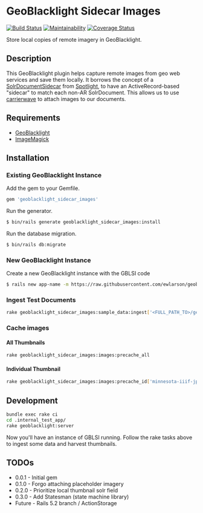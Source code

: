 # GeoBlacklight Sidecar Images

[![Build Status](https://travis-ci.org/ewlarson/geoblacklight_sidecar_images.svg?branch=master)](https://travis-ci.org/ewlarson/geoblacklight_sidecar_images)
[![Maintainability](https://api.codeclimate.com/v1/badges/88c14165af5459963011/maintainability)](https://codeclimate.com/github/ewlarson/geoblacklight_sidecar_images/maintainability)
[![Coverage Status](https://coveralls.io/repos/github/ewlarson/geoblacklight_sidecar_images/badge.svg?branch=master)](https://coveralls.io/github/ewlarson/geoblacklight_sidecar_images?branch=master)

Store local copies of remote imagery in GeoBlacklight.

## Description
This GeoBlacklight plugin helps capture remote images from geo web services and save them locally. It borrows the concept of a [SolrDocumentSidecar](https://github.com/projectblacklight/spotlight/blob/master/app/models/spotlight/solr_document_sidecar.rb) from [Spotlight](https://github.com/projectblacklight/spotlight), to have an ActiveRecord-based "sidecar" to match each non-AR SolrDocument. This allows us to use [carrierwave](https://github.com/carrierwaveuploader/carrierwave) to attach images to our documents.

## Requirements

* [GeoBlacklight](https://github.com/geoblacklight/geoblacklight)
* [ImageMagick](https://github.com/ImageMagick/ImageMagick)

## Installation

### Existing GeoBlacklight Instance

Add the gem to your Gemfile.

```ruby
gem 'geoblacklight_sidecar_images'
```

Run the generator.

```bash
$ bin/rails generate geoblacklight_sidecar_images:install
```

Run the database migration.

```bash
$ bin/rails db:migrate
```

### New GeoBlacklight Instance

Create a new GeoBlacklight instance with the GBLSI code

```bash
$ rails new app-name -m https://raw.githubusercontent.com/ewlarson/geoblacklight_sidecar_images/master/template.rb

```

### Ingest Test Documents

```bash
rake geoblacklight_sidecar_images:sample_data:ingest['<FULL_PATH_TO>/geoblacklight_sidecar_images/spec/fixtures/files']
```

### Cache images

#### All Thumbnails

```bash
rake geoblacklight_sidecar_images:images:precache_all
```

#### Individual Thumbnail

```bash
rake geoblacklight_sidecar_images:images:precache_id['minnesota-iiif-jpg-83f4648a-125c-4000-a12f-aba2b432e7cd']
```

## Development

```bash
bundle exec rake ci
cd .internal_test_app/
rake geoblacklight:server
```

Now you'll have an instance of GBLSI running. Follow the rake tasks above to ingest some data and harvest thumbnails.

## TODOs

* 0.0.1 - Initial gem
* 0.1.0 - Forgo attaching placeholder imagery
* 0.2.0 - Prioritize local thumbnail solr field
* 0.3.0 - Add Statesman (state machine library)
* Future - Rails 5.2 branch / ActionStorage
